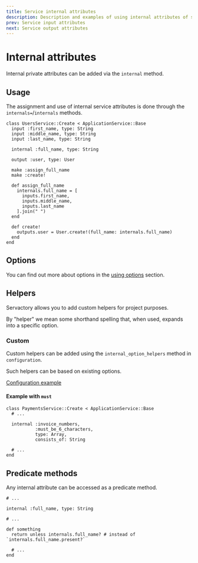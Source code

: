 ```yaml
---
title: Service internal attributes
description: Description and examples of using internal attributes of service
prev: Service input attributes
next: Service output attributes
---
```


# Internal attributes

Internal private attributes can be added via the `internal` method.

## Usage

The assignment and use of internal service attributes is done through the `internals=`/`internals` methods.

```ruby{6,14,22}
class UsersService::Create < ApplicationService::Base
  input :first_name, type: String
  input :middle_name, type: String
  input :last_name, type: String

  internal :full_name, type: String

  output :user, type: User

  make :assign_full_name
  make :create!

  def assign_full_name
    internals.full_name = [
      inputs.first_name,
      inputs.middle_name,
      inputs.last_name
    ].join(" ")
  end

  def create!
    outputs.user = User.create!(full_name: internals.full_name)
  end
end
```

## Options

You can find out more about options in the [using options](../options/usage) section.

## Helpers

Servactory allows you to add custom helpers for project purposes.

By "helper" we mean some shorthand spelling that, when used, expands into a specific option.

### Custom

Custom helpers can be added using the `internal_option_helpers` method in `configuration`.

Such helpers can be based on existing options.

[Configuration example](../configuration#helpers-for-internal)

#### Example with `must`

```ruby{5}
class PaymentsService::Create < ApplicationService::Base
  # ...

  internal :invoice_numbers,
           :must_be_6_characters,
           type: Array,
           consists_of: String

  # ...
end
```

## Predicate methods

Any internal attribute can be accessed as a predicate method.

```ruby{8}
# ...

internal :full_name, type: String

# ...

def something
  return unless internals.full_name? # instead of `internals.full_name.present?`

  # ...
end
```
